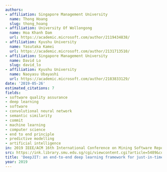 ```yaml
---
authors:
- affiliation: Singapore Management University
  name: Thong Hoang
  slug: thong_hoang
- affiliation: University Of Wollongong
  name: Hoa Khanh Dam
  url: https://academic.microsoft.com/author/2119434838/
- affiliation: Kyushu University
  name: Yasutaka Kamei
  url: https://academic.microsoft.com/author/2131713510/
- affiliation: Singapore Management University
  name: David Lo
  slug: david_lo
- affiliation: Kyushu University
  name: Naoyasu Ubayashi
  url: https://academic.microsoft.com/author/2183833129/
date: '2019-05-26'
estimated_citations: 7
fields:
- software quality assurance
- deep learning
- software
- convolutional neural network
- semantic similarity
- commit
- machine learning
- computer science
- end to end principle
- predictive modelling
- artificial intelligence
in: 2019 IEEE/ACM 16th International Conference on Mining Software Repositories (MSR)
src: https://ink.library.smu.edu.sg/cgi/viewcontent.cgi?article=5489&context=sis_research
title: 'DeepJIT: an end-to-end deep learning framework for just-in-time defect prediction'
year: 2019
---
```

